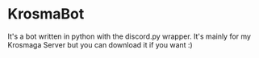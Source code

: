 # KrosmaBot

It's a bot written in python with the discord.py wrapper.
It's mainly for my Krosmaga Server but you can download it if you want :)
